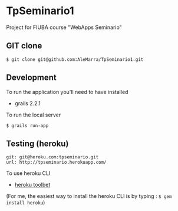 TpSeminario1
============

Project for FIUBA course "WebApps Seminario"


GIT clone
---------
    $ git clone git@github.com:AleMarra/TpSeminario1.git

Development
------------

To run the application you'll need to have installed

  * grails 2.2.1

To run the local server

    $ grails run-app

Testing (heroku)
-------
    git: git@heroku.com:tpseminario.git
    url: http://tpseminario.herokuapp.com/

To use heroku CLI

  * [heroku toolbet](https://devcenter.heroku.com/articles/quickstart)

  (For me, the easiest way to install the heroku CLI is by typing : `$ gem install heroku`)
